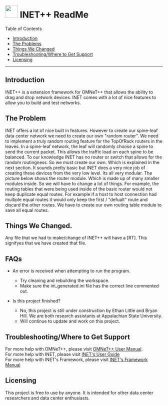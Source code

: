 # <img src="https://github.com/littleet9/OMNeT-INET-SpineLeafResearch/blob/d7df523fde0cfa57b07f5dae37a566d5afc6c277/images/DCNLogo.png" width="40" height="40"> INET++ ReadMe

Table of Contents
- [Introduction](#introduction)
- [The Problems](#problems)
- [Things We Changed](#changes)
- [Troubleshooting/Where to Get Support](#support)
- [Licensing](#licensing)

---

## Introduction <a name ="introduction"></a>

INET++ is a extension framework for OMNeT++ that allows the ability to drag and drop network devices. INET comes with a lot of nice features to allow you to build and test networks. 

## The Problem <a name ="problems"></a>

INET offers a lot of nice built in features. However to create our spine-leaf data center network we need to create our own "random router". We need to implement a truly random routing feature for the TopOfRack routers in the leaves. In a spine-leaf network, the leaf will randomly choose a spine to send the current packet. This allows the traffic load on each spine to be balanced. To our knowledge INET has no router or switch that allows for the random routingness. So we must create our own. Which is explained in the next section. It sounds pretty basic but INET does a very nice job of creating these devices from the very low level. Its all very modular. The picture below shows the router module. Which is made up of many smaller modules inside. So we will have to change a lot of things. For example, the routing tables that were being used inside of the basic router would not keep duplicate equal routes. For example if a host to host connection had multiple equal routes it would only keep the first / "defualt" route and discard the other routes. We have to create our own routing table module to save all equal routes.


## Things We Changed.<a name ="changes"></a>

Any file that we had to make/change of INET++ will have a \[RT\]. This signifyes that we have created that file.
## FAQs<a name ="faq"></a>

 - An error is received when attempting to run the program.
    - Try cleaning and rebuilding the workspace.
    - Make sure the ini_generated.ini file has the correct line commented out.
    
 - Is this project finished?
    - No, this project is still under construction by Ethan Little and Bryan Hill. We are both research assistants at Appalachian State University.
    - Will continue to update and work on this project.

## Troubleshooting/Where to Get Support<a name ="support"></a>

For more help with OMNeT++, please visit [OMNeT++ User Manual](https://doc.omnetpp.org/omnetpp4/manual/usman.html). </br>
For more help with INET, please visit [INET's User Guide](https://inet.omnetpp.org/docs/users-guide/) </br>
For more help with INET's Framework, please visit [INET's Framework Manual](https://doc.omnetpp.org/inet/api-current/neddoc/index.html) </br>

## Licensing<a name ="licensing"></a>

This project is free to use by anyone. It is intended for other data center researchers and data center enthusiasts.
